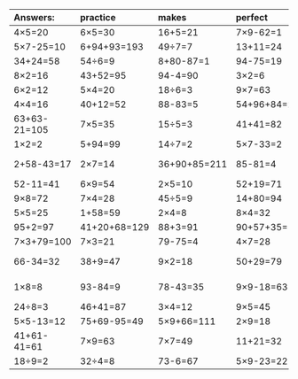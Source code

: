| Answers: | practice | makes | perfect | ! |
| :--- | :--- | :--- | :--- | :--- |
| 4×5=20 | 6×5=30 | 16+5=21 | 7×9-62=1 | 6×6=36 | 
| 5×7-25=10 | 6+94+93=193 | 49÷7=7 | 13+11=24 | 8×8=64 | 
| 34+24=58 | 54÷6=9 | 8+80-87=1 | 94-75=19 | 65-32=33 | 
| 8×2=16 | 43+52=95 | 94-4=90 | 3×2=6 | 72÷8=9 | 
| 6×2=12 | 5×4=20 | 18÷6=3 | 9×7=63 | 3×7=21 | 
| 4×4=16 | 40+12=52 | 88-83=5 | 54+96+84=234 | 5×6=30 | 
| 63+63-21=105 | 7×5=35 | 15÷5=3 | 41+41=82 | 36-22=14 | 
| 1×2=2 | 5+94=99 | 14÷7=2 | 5×7-33=2 | 1×6=6 | 
| 2+58-43=17 | 2×7=14 | 36+90+85=211 | 85-81=4 | 67+17-45=39 | 
| 52-11=41 | 6×9=54 | 2×5=10 | 52+19=71 | 9×4=36 | 
| 9×8=72 | 7×4=28 | 45÷5=9 | 14+80=94 | 4×9=36 | 
| 5×5=25 | 1+58=59 | 2×4=8 | 8×4=32 | 9×8-9=63 | 
| 95+2=97 | 41+20+68=129 | 88+3=91 | 90+57+35=182 | 46+34=80 | 
| 7×3+79=100 | 7×3=21 | 79-75=4 | 4×7=28 | 12÷3=4 | 
| 66-34=32 | 38+9=47 | 9×2=18 | 50+29=79 | 53+46-47=52 | 
| 1×8=8 | 93-84=9 | 78-43=35 | 9×9-18=63 | 43+32-44=31 | 
| 24÷8=3 | 46+41=87 | 3×4=12 | 9×5=45 | 8×7=56 | 
| 5×5-13=12 | 75+69-95=49 | 5×9+66=111 | 2×9=18 | 94-72=22 | 
| 41+61-41=61 | 7×9=63 | 7×7=49 | 11+21=32 | 1×7=7 | 
| 18÷9=2 | 32÷4=8 | 73-6=67 | 5×9-23=22 | 36÷4=9 | 
